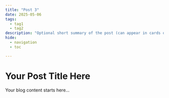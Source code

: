 ```yaml
---
title: "Post 3"
date: 2025-05-06
tags:
  - tag1
  - tag2
description: "Optional short summary of the post (can appear in cards or previews)."
hide:
  - navigation
  - toc

---
```


# Your Post Title Here

Your blog content starts here...


